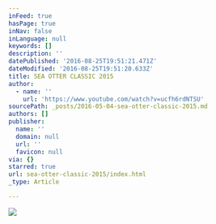 ```yaml
---
inFeed: true
hasPage: true
inNav: false
inLanguage: null
keywords: []
description: ''
datePublished: '2016-08-25T19:51:21.471Z'
dateModified: '2016-08-25T19:51:20.633Z'
title: SEA OTTER CLASSIC 2015
author:
  - name: ''
    url: 'https://www.youtube.com/watch?v=ucfh6rdNTSU'
sourcePath: _posts/2016-05-04-sea-otter-classic-2015.md
authors: []
publisher:
  name: ''
  domain: null
  url: ''
  favicon: null
via: {}
starred: true
url: sea-otter-classic-2015/index.html
_type: Article

---
```

![](https://the-grid-user-content.s3-us-west-2.amazonaws.com/880e24f8-1892-4d40-8801-043f4dfd0396.png)
